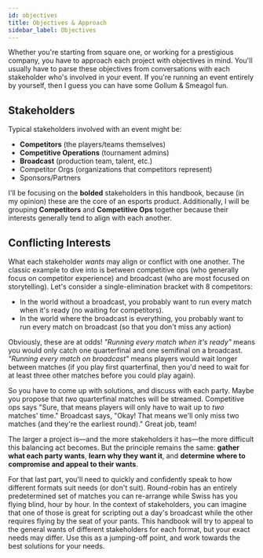 ```yaml
---
id: objectives
title: Objectives & Approach
sidebar_label: Objectives
---
```


Whether you're starting from square one, or working for a prestigious company,
 you have to approach each project with objectives in mind.
You'll usually have to parse these objectives from conversations with each stakeholder who's involved in your event.
If you're running an event entirely by yourself, then I guess you can have some Gollum & Smeagol fun.

## Stakeholders

Typical stakeholders involved with an event might be:

* **Competitors** (the players/teams themselves)
* **Competitive Operations** (tournament admins)
* **Broadcast** (production team, talent, etc.)
* Competitor Orgs (organizations that competitors represent)
* Sponsors/Partners

I'll be focusing on the **bolded** stakeholders in this handbook,
 because (in my opinion) these are the core of an esports product.
Additionally, I will be grouping **Competitors** and **Competitive Ops** together
 because their interests generally tend to align with each another.

## Conflicting Interests

What each stakeholder *wants* may align or conflict with one another.
The classic example to dive into is between competitive ops (who generally focus on competitor experience)
 and broadcast (who are most focused on storytelling).
Let's consider a single-elimination bracket with 8 competitors:

* In the world without a broadcast, you probably want to run every match when it's ready (no waiting for competitors).
* In the world where the broadcast is everything, you probably want to run every match on broadcast (so that you don't miss any action)

Obviously, these are at odds!
*"Running every match when it's ready"* means you would only catch one quarterfinal and one semifinal on a broadcast.
*"Running every match on broadcast"* means players would wait longer between matches (if you play first quarterfinal,
 then you'd need to wait for at least three other matches before you could play again).

So you have to come up with solutions, and discuss with each party.
Maybe you propose that *two* quarterfinal matches will be streamed.
Competitive ops says "Sure, that means players will only have to wait up to *two* matches' time."
Broadcast says, "Okay! That means we'll only miss two matches (and they're the earliest round)."
Great job, team!

The larger a project is—and the more stakeholders it has—the more difficult this balancing act becomes.
But the principle remains the same: **gather what each party wants**, **learn why they want it**, and **determine where to compromise and appeal to their wants**.

For that last part, you'll need to quickly and confidently speak to how different formats suit needs (or don't suit).
Round-robin has an entirely predetermined set of matches you can re-arrange while Swiss has you flying blind, hour by hour.
In the context of stakeholders, you can imagine that one of those is great for scripting out a day's broadcast
 while the other requires flying by the seat of your pants.
This handbook will try to appeal to the general wants of different stakeholders for each format, but your exact needs may differ.
Use this as a jumping-off point, and work towards the best solutions for your needs.
